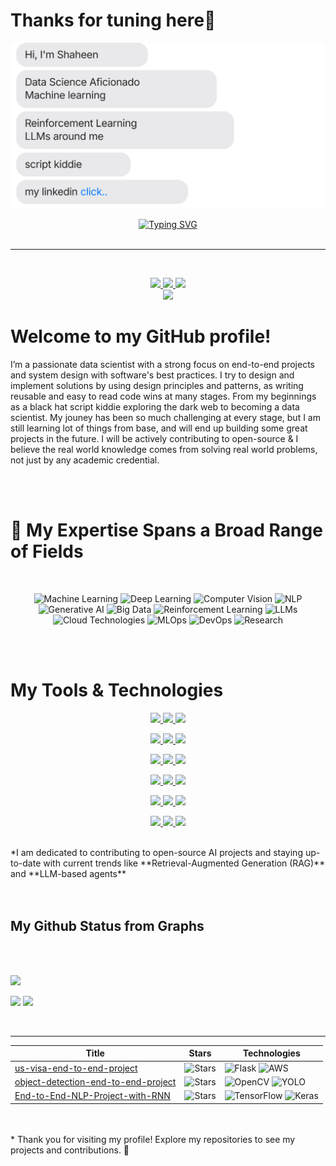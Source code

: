 # Thanks for tuning here👋

[![](https://github.com/shaheennabi/shaheennabi/blob/feature/chat.svg)](https://www.linkedin.com/in/shaheennabi/) 

<div align="center">

<a href="https://github.com/shaheennabi">
    <img src="https://readme-typing-svg.demolab.com?font=Georgia&size=24&duration=2000&pause=100&multiline=true&width=500&height=90&lines=Explore+Repos;Your+Feedback+is+Appreciated;AI+in+the+City" alt="Typing SVG" />
</a>

</div>

<br/>

---

<br/>






<p align="center">
    <a href="https://shaheennabi.github.io">
        <img src="https://img.shields.io/badge/Website-shaheennabi.github.io-red?style=flat-square&logo=globe&logoColor=white" height="50">
    </a>  
    <a href="https://www.linkedin.com/in/shaheennabi/">
        <img src="https://img.shields.io/badge/-Linkedin-blue?style=flat-square&logo=linkedin&logoColor=white" height="50">
    </a>
    <a href="mailto:ishaheennabi333@gmail.com">
        <img src="https://img.shields.io/badge/-Email-red?style=flat-square&logo=gmail&logoColor=white" height="50">
    </a>
    <br/> 
    <a href="https://github.com/shaheennabi">
        <img src="https://github-stats-alpha.vercel.app/api?username=shaheennabi&cc=22272e&tc=37BCF6&ic=fff&bc=0000" width="800">
    </a>
</p>





# Welcome to my GitHub profile!

I’m a passionate data scientist with a strong focus on end-to-end projects and system design with software's best practices. I try to design and implement solutions by using design principles and patterns, as writing reusable and easy to read code wins at many stages. From my beginnings as a black hat script kiddie exploring the dark web to becoming a data scientist. My jouney has been so much challenging at every stage, but I am still learning lot of things from base, and will end up building some great projects in the future. I will be actively contributing to open-source & I believe the real world knowledge comes from solving real world problems, not just by any academic credential.


<br>
</br>

# 🌟 My Expertise Spans a Broad Range of Fields
<br> <!-- Add space between the title and the badges -->
<p align="center">
  <img src="https://img.shields.io/badge/Machine%20Learning-%2300A1D6.svg?style=for-the-badge&logo=google-analytics&logoColor=white" alt="Machine Learning" height="50" />
  <img src="https://img.shields.io/badge/Deep%20Learning-%23FF6600.svg?style=for-the-badge&logo=tensorflow&logoColor=white" alt="Deep Learning" height="50" />
  <img src="https://img.shields.io/badge/Computer%20Vision-%233B5998.svg?style=for-the-badge&logo=opencv&logoColor=white" alt="Computer Vision" height="50" />
  <img src="https://img.shields.io/badge/NLP-%238C7B8D.svg?style=for-the-badge&logo=twitter&logoColor=white" alt="NLP" height="50" />
  <img src="https://img.shields.io/badge/Generative%20AI-%23FFCC00.svg?style=for-the-badge&logo=openai&logoColor=black" alt="Generative AI" height="50" />
  <img src="https://img.shields.io/badge/Big%20Data-%23000BFF.svg?style=for-the-badge&logo=apache&logoColor=white" alt="Big Data" height="50" />
  <img src="https://img.shields.io/badge/Reinforcement%20Learning-%23FF6F61.svg?style=for-the-badge&logo=python&logoColor=white" alt="Reinforcement Learning" height="50" />
  <img src="https://img.shields.io/badge/LLMs-%2339B54A.svg?style=for-the-badge&logo=github&logoColor=white" alt="LLMs" height="50" />
  <img src="https://img.shields.io/badge/Cloud%20Technologies-%23F7B7A5.svg?style=for-the-badge&logo=aws&logoColor=white" alt="Cloud Technologies" height="50" />
  <img src="https://img.shields.io/badge/MLOps-%23008000.svg?style=for-the-badge&logo=docker&logoColor=white" alt="MLOps" height="50" />
  <img src="https://img.shields.io/badge/DevOps-%233C3E50.svg?style=for-the-badge&logo=git&logoColor=white" alt="DevOps" height="50" />
  <img src="https://img.shields.io/badge/Research-%23F7B7A5.svg?style=for-the-badge&logo=researchgate&logoColor=white" alt="Research" height="50" />
</p>

<br>
</br>

# My Tools & Technologies

<p align="center">
  <a href="https://www.python.org/">
    <img src="https://img.shields.io/badge/Python-3.8+-blue.svg?style=for-the-badge&logo=python&logoColor=white" height="50">
  </a>
  <a href="https://scikit-learn.org/stable/">
    <img src="https://img.shields.io/badge/scikit--learn-F7931E?style=for-the-badge&logo=scikit-learn&logoColor=white" height="50">
  </a>
  <a href="https://www.tensorflow.org/">
    <img src="https://img.shields.io/badge/TensorFlow-FF6F00?style=for-the-badge&logo=TensorFlow&logoColor=white" height="50">
  </a>
</p>

<p align="center">
  <a href="https://pytorch.org/">
    <img src="https://img.shields.io/badge/PyTorch-EE4C2C?style=for-the-badge&logo=PyTorch&logoColor=white" height="50">
  </a>
  <a href="https://github.com/hwchase17/langchain">
    <img src="https://img.shields.io/badge/Langchain-343131?style=for-the-badge&logo=LangChain&logoColor=white" height="50">
  </a>
  <a href="https://keras.io/">
    <img src="https://img.shields.io/badge/Keras-D00000?style=for-the-badge&logo=Keras&logoColor=white" height="50">
  </a>
</p>

<p align="center">
  <a href="https://huggingface.co/">
    <img src="https://img.shields.io/badge/Hugging%20Face-FF6F00?style=for-the-badge&logo=huggingface&logoColor=white" height="50">
  </a>
  <a href="https://llamaindex.ai/">
    <img src="https://img.shields.io/badge/LlamaIndex-008000?style=for-the-badge&logo=LlamaIndex&logoColor=white" height="50">
  </a>
  <a href="https://aws.amazon.com/">
    <img src="https://img.shields.io/badge/AWS-FF9900?style=for-the-badge&logo=amazon-aws&logoColor=white" height="50">
  </a>
</p>

<p align="center">
  <a href="https://azure.microsoft.com/">
    <img src="https://img.shields.io/badge/Azure-0078D4?style=for-the-badge&logo=microsoft-azure&logoColor=white" height="50">
  </a>
  <a href="https://cloud.google.com/vertex-ai">
    <img src="https://img.shields.io/badge/Vertex%20AI-4285F4?style=for-the-badge&logo=google-cloud&logoColor=white" height="50">
  </a>
  <a href="https://opencv.org/">
    <img src="https://img.shields.io/badge/OpenCV-5C3EE8?style=for-the-badge&logo=opencv&logoColor=white" height="50">
  </a>
</p>

<p align="center">
  <a href="https://www.docker.com/">
    <img src="https://img.shields.io/badge/Docker-2496ED?style=for-the-badge&logo=docker&logoColor=white" height="50">
  </a>
  <a href="https://git-scm.com/">
    <img src="https://img.shields.io/badge/Git-F05032?style=for-the-badge&logo=git&logoColor=white" height="50">
  </a>
  <a href="https://www.jenkins.io/">
    <img src="https://img.shields.io/badge/Jenkins-D24939?style=for-the-badge&logo=jenkins&logoColor=white" height="50">
  </a>
</p>

<p align="center">
  <a href="https://github.com/features/actions">
    <img src="https://img.shields.io/badge/GitHub%20Actions-2088FF?style=for-the-badge&logo=github-actions&logoColor=white" height="50">
  </a>
  <a href="https://www.kubernetes.io/">
    <img src="https://img.shields.io/badge/Kubernetes-326CE5?style=for-the-badge&logo=kubernetes&logoColor=white" height="50">
  </a>
  <a href="https://crew.ai/">
    <img src="https://img.shields.io/badge/Crew%20AI-FF6F00?style=for-the-badge&logo=crewai&logoColor=white" height="50">
  </a>
</p>
<br>
 *I am dedicated to contributing to open-source AI projects and staying up-to-date with current trends like **Retrieval-Augmented Generation (RAG)** and **LLM-based agents**
</br>

<br> 
</br>

## My Github Status from Graphs
<br>
</br>

![](http://github-profile-summary-cards.vercel.app/api/cards/profile-details?username=shaheennabi&theme=dracula) 

![](http://github-profile-summary-cards.vercel.app/api/cards/repos-per-language?username=shaheennabi&theme=dracula) 
![](http://github-profile-summary-cards.vercel.app/api/cards/most-commit-language?username=shaheennabi&theme=dracula)

<br>



---


| Title | Stars | Technologies |
|--|--|--|
| [us-visa-end-to-end-project](https://github.com/shaheennabi/US-visa-machine-learning-end-to-end-project) | <img alt="Stars" src="https://img.shields.io/github/stars/shaheennabi/US-visa-machine-learning-end-to-end-project?style=flat-square&labelColor=black" width="180" height="20"/> | ![Flask](https://img.shields.io/badge/Flask-black?style=flat-square&logo=flask&height=40) ![AWS](https://img.shields.io/badge/AWS-black?style=flat-square&logo=amazonaws&height=40) |
| [object-detection-end-to-end-project](https://github.com/shaheennabi/Object_detection-End-to-End-project) | <img alt="Stars" src="https://img.shields.io/github/stars/shaheennabi/Object_detection-End-to-End-project?style=flat-square&labelColor=black" width="180" height="20"/> | ![OpenCV](https://img.shields.io/badge/OpenCV-black?style=flat-square&logo=opencv&height=40) ![YOLO](https://img.shields.io/badge/YOLO-black?style=flat-square&logo=deepvision&height=40) |
| [End-to-End-NLP-Project-with-RNN](https://github.com/shaheennabi/End-to-End-NLP-Project-with-RNN) | <img alt="Stars" src="https://img.shields.io/github/stars/shaheennabi/End-to-End-NLP-Project-with-RNN?style=flat-square&labelColor=black" width="180" height="20"/> | ![TensorFlow](https://img.shields.io/badge/TensorFlow-black?style=flat-square&logo=tensorflow&height=40) ![Keras](https://img.shields.io/badge/Keras-black?style=flat-square&logo=keras&height=40) |

<br>
</br>
* Thank you for visiting my profile! Explore my repositories to see my projects and contributions. 🚀






